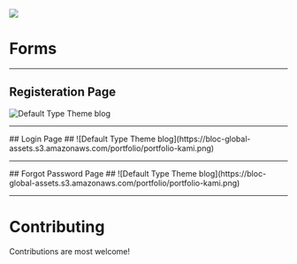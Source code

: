 ![](https://raw.githubusercontent.com/matiassingers/awesome-readme/master/icon.png)
# Forms #
<hr>

## Registeration Page 

![Default Type Theme blog](https://bloc-global-assets.s3.amazonaws.com/portfolio/portfolio-kami.png)

<hr>
## Login Page ##
![Default Type Theme blog](https://bloc-global-assets.s3.amazonaws.com/portfolio/portfolio-kami.png)
<hr>
## Forgot Password Page ##
![Default Type Theme blog](https://bloc-global-assets.s3.amazonaws.com/portfolio/portfolio-kami.png)
<hr>

# Contributing #
Contributions are most welcome!
